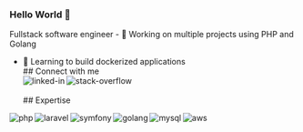 ### Hello World 👋
Fullstack software engineer - 🔭 Working on multiple projects using PHP and Golang
- 🌱 Learning to build dockerized applications
<br>## Connect with me<br>[<img align="left" alt="linked-in" src="https://img.shields.io/badge/linkedin-%230077B5.svg?&style=for-the-badge&logo=linkedin&logoColor=white" />](https://www.linkedin.com/in/dilshadcp)[<img align="left" alt="stack-overflow" src="https://img.shields.io/badge/stack%20overflow-FE7A16?logo=stack-overflow&logoColor=white&style=for-the-badge" />](https://stackoverflow.com/users/4152424/dilshad-cp)<br>
<br>## Expertise
<img align="left" alt="php" src="https://img.shields.io/badge/go%20-%2320232a.svg?&style=for-the-badge&logo=go&logoColor=%2361DAFB" />
<img align="left" alt="laravel" src="https://img.shields.io/badge/laravel-%23f52d20.svg?&style=for-the-badge&logo=laravel&logoColor=white" />
<img align="left" alt="symfony" src="https://img.shields.io/badge/symfony-black.svg?&style=for-the-badge&logo=symfony&logoColor=white" />
<img align="left" alt="golang" src="https://img.shields.io/badge/go-%233bacd7.svg?&style=for-the-badge&logo=go&logoColor=white" />
<img align="left" alt="mysql" src="https://img.shields.io/badge/mysql-%23316192.svg?&style=for-the-badge&logo=mysql&logoColor=white" />
<img align="left" alt="aws" src="https://img.shields.io/badge/Amazon%20AWS-%23232F3E?logo=amazon-aws&logoColor=white&style=for-the-badge" />
<br>

<!--
**dilshad-cp/dilshad-cp** is a ✨ _special_ ✨ repository because its `README.md` (this file) appears on your GitHub profile.

Here are some ideas to get you started:

- 🔭 I’m currently working on ...
- 🌱 I’m currently learning ...
- 👯 I’m looking to collaborate on ...
- 🤔 I’m looking for help with ...
- 💬 Ask me about ...
- 📫 How to reach me: ...
- 😄 Pronouns: ...
- ⚡ Fun fact: ...
-->
